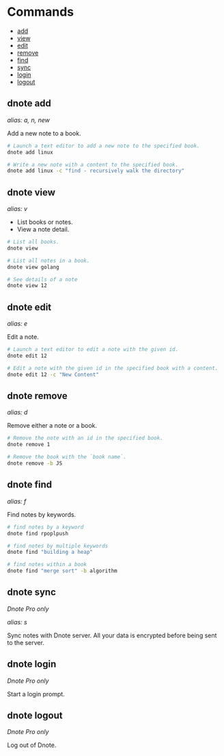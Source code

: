 # Commands

- [add](#dnote-add)
- [view](#dnote-view)
- [edit](#dnote-edit)
- [remove](#dnote-remove)
- [find](#dnote-find)
- [sync](#dnote-sync)
- [login](#dnote-login)
- [logout](#dnote-logout)

## dnote add

_alias: a, n, new_

Add a new note to a book.

```bash
# Launch a text editor to add a new note to the specified book.
dnote add linux

# Write a new note with a content to the specified book.
dnote add linux -c "find - recursively walk the directory"
```

## dnote view

_alias: v_

- List books or notes.
- View a note detail.

```bash
# List all books.
dnote view

# List all notes in a book.
dnote view golang

# See details of a note
dnote view 12
```

## dnote edit

_alias: e_

Edit a note.

```bash
# Launch a text editor to edit a note with the given id.
dnote edit 12

# Edit a note with the given id in the specified book with a content.
dnote edit 12 -c "New Content"
```

## dnote remove

_alias: d_

Remove either a note or a book.

```bash
# Remove the note with an id in the specified book.
dnote remove 1

# Remove the book with the `book name`.
dnote remove -b JS
```

## dnote find

_alias: f_

Find notes by keywords.

```bash
# find notes by a keyword
dnote find rpoplpush

# find notes by multiple keywords
dnote find "building a heap"

# find notes within a book
dnote find "merge sort" -b algorithm
```

## dnote sync

_Dnote Pro only_

_alias: s_

Sync notes with Dnote server. All your data is encrypted before being sent to the server.

## dnote login

_Dnote Pro only_

Start a login prompt.

## dnote logout

_Dnote Pro only_

Log out of Dnote.
